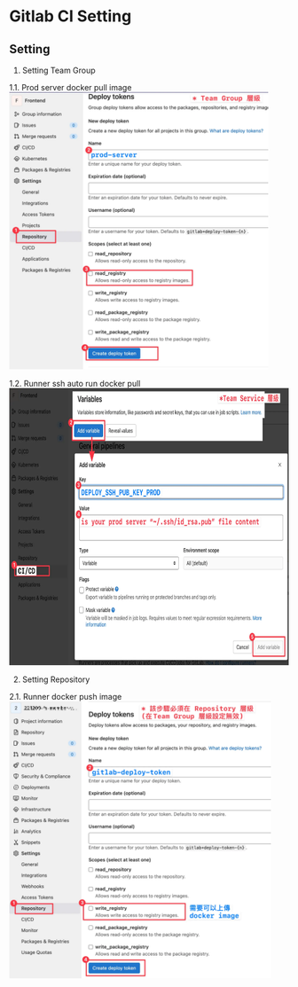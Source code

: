 # Gitlab CI Setting


## Setting

1. Setting Team Group

1.1. Prod server docker pull image
<img src="../assets/ci_setting_deploy_token_by_server_pull.webp" height="500"/>

1.2. Runner ssh auto run docker pull
<img src="../assets/ci_seeting_deploy_ssh_key_by_runner.webp" height="500"/>

2. Setting Repository

2.1. Runner docker push image
<img src="../assets/ci_setting_deploy_token_by_runner_push.webp" height="500"/>
